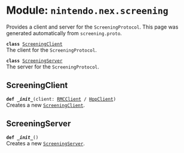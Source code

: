 
# Module: <code>nintendo.nex.screening</code>

Provides a client and server for the `ScreeningProtocol`. This page was generated automatically from `screening.proto`.

<code>**class** [ScreeningClient](#screeningclient)</code><br>
<span class="docs">The client for the `ScreeningProtocol`.</span>

<code>**class** [ScreeningServer](#screeningserver)</code><br>
<span class="docs">The server for the `ScreeningProtocol`.</span>

## ScreeningClient
<code>**def _\_init__**(client: [RMCClient](../rmc#rmcclient) / [HppClient](../hpp#hppclient))</code><br>
<span class="docs">Creates a new [`ScreeningClient`](#screeningclient).</span>

## ScreeningServer
<code>**def _\_init__**()</code><br>
<span class="docs">Creates a new [`ScreeningServer`](#screeningserver).</span>

